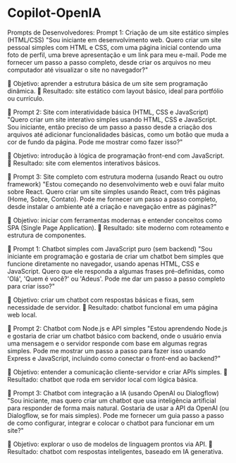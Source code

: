 # Copilot-OpenIA
Prompts de Desenvolvedores:
Prompt 1: Criação de um site estático simples (HTML/CSS)
"Sou iniciante em desenvolvimento web. Quero criar um site pessoal simples com HTML e CSS, com uma página inicial contendo uma foto de perfil, uma breve apresentação e um link para meu e-mail. Pode me fornecer um passo a passo completo, desde criar os arquivos no meu computador até visualizar o site no navegador?"

📌 Objetivo: aprender a estrutura básica de um site sem programação dinâmica.
📌 Resultado: site estático com layout básico, ideal para portfólio ou currículo.

🔹 Prompt 2: Site com interatividade básica (HTML, CSS e JavaScript)
"Quero criar um site interativo simples usando HTML, CSS e JavaScript. Sou iniciante, então preciso de um passo a passo desde a criação dos arquivos até adicionar funcionalidades básicas, como um botão que muda a cor de fundo da página. Pode me mostrar como fazer isso?"

📌 Objetivo: introdução à lógica de programação front-end com JavaScript.
📌 Resultado: site com elementos interativos básicos.

🔹 Prompt 3: Site completo com estrutura moderna (usando React ou outro framework)
"Estou começando no desenvolvimento web e ouvi falar muito sobre React. Quero criar um site simples usando React, com três páginas (Home, Sobre, Contato). Pode me fornecer um passo a passo completo, desde instalar o ambiente até a criação e navegação entre as páginas?"

📌 Objetivo: iniciar com ferramentas modernas e entender conceitos como SPA (Single Page Application).
📌 Resultado: site moderno com roteamento e estrutura de componentes.

🤖 Prompt 1: Chatbot simples com JavaScript puro (sem backend)
"Sou iniciante em programação e gostaria de criar um chatbot bem simples que funcione diretamente no navegador, usando apenas HTML, CSS e JavaScript. Quero que ele responda a algumas frases pré-definidas, como 'Olá', 'Quem é você?' ou 'Adeus'. Pode me dar um passo a passo completo para criar isso?"

📌 Objetivo: criar um chatbot com respostas básicas e fixas, sem necessidade de servidor.
📌 Resultado: chatbot funcional em uma página web local.

🤖 Prompt 2: Chatbot com Node.js e API simples
"Estou aprendendo Node.js e gostaria de criar um chatbot básico com backend, onde o usuário envia uma mensagem e o servidor responde com base em algumas regras simples. Pode me mostrar um passo a passo para fazer isso usando Express e JavaScript, incluindo como conectar o front-end ao backend?"

📌 Objetivo: entender a comunicação cliente-servidor e criar APIs simples.
📌 Resultado: chatbot que roda em servidor local com lógica básica.

🤖 Prompt 3: Chatbot com integração a IA (usando OpenAI ou Dialogflow)
"Sou iniciante, mas quero criar um chatbot que usa inteligência artificial para responder de forma mais natural. Gostaria de usar a API da OpenAI (ou Dialogflow, se for mais simples). Pode me fornecer um guia passo a passo de como configurar, integrar e colocar o chatbot para funcionar em um site?"

📌 Objetivo: explorar o uso de modelos de linguagem prontos via API.
📌 Resultado: chatbot com respostas inteligentes, baseado em IA generativa.

